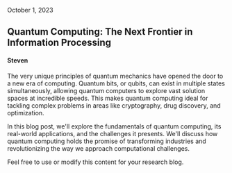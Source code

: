 October 1, 2023

## Quantum Computing: The Next Frontier in Information Processing

#### Steven

The very unique principles of quantum mechanics have opened the door to a new era of computing. Quantum bits, or qubits, can exist in multiple states simultaneously, allowing quantum computers to explore vast solution spaces at incredible speeds. This makes quantum computing ideal for tackling complex problems in areas like cryptography, drug discovery, and optimization.

In this blog post, we'll explore the fundamentals of quantum computing, its real-world applications, and the challenges it presents. We'll discuss how quantum computing holds the promise of transforming industries and revolutionizing the way we approach computational challenges.

Feel free to use or modify this content for your research blog.